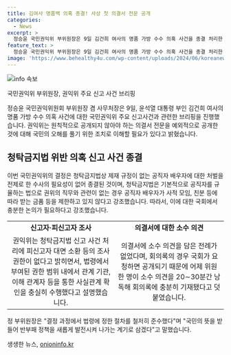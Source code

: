 ```yaml
---
title: 김여사 명품백 의혹 종결! 사상 첫 의결서 전문 공개
categories:
  - News
excerpt: >
  정승윤 국민권익위 부위원장은 9일 김건희 여사의 명품 가방 수수 의혹 사건을 종결 처리한 의결서를 공개하며 원칙적으로 공개되지 않지만 오해가 많아 예외적으로 전문을 공개했다. 청탁금지법 상 제재규정이 없는 공직자 배우자에 대한 처벌 전제의 수사 필요성이 없어 종결되었다고 설명했으며, 공직자의 직무와 관련이 없는 경우 금품 수수를 제한하고 있지 않다고 강조했다. 또한, 국회에서 공직자 배우자를 규율할 방법에 대한 충분한 논의가 필요하다고 답변했다.
feature_text: >
  정승윤 국민권익위 부위원장은 9일 김건희 여사의 명품 가방 수수 의혹 사건을 종결 처리한 의결서를 공개하며 원칙적으로 공개되지 않지만 오해가 많아 예외적으로 전문을 공개했다. 청탁금지법 상 제재규정이 없는 공직자 배우자에 대한 처벌 전제의 수사 필요성이 없어 종결되었다고 설명했으며, 공직자의 직무와 관련이 없는 경우 금품 수수를 제한하고 있지 않다고 강조했다. 또한, 국회에서 공직자 배우자를 규율할 방법에 대한 충분한 논의가 필요하다고 답변했다.
image: 'https://www.behealthy4u.com/wp-content/uploads/2024/06/koreanews.jpg'
---
```


<p><img src="https://www.behealthy4u.com/wp-content/uploads/2024/06/koreanews.jpg" alt="info 속보" /></p>

<p>국민권익위 부위원장, 권익위 주요 신고 사건 브리핑</p>

<p data-ke-size="size16">정승윤 국민권익위원회 부위원장 겸 사무처장은 9일, 윤석열 대통령 부인 김건희 여사의 명품 가방 수수 의혹 사건에 대한 국민권익위 주요 신고사건과 관련한 브리핑을 진행했습니다. 권익위는 원칙적으로 공개되지 않아야 하는 의결서 전문을 예외적으로 공개한 것에 대해 국민의 오해를 풀기 위한 조치로 이해할 필요가 있다고 밝혔습니다.</p>

<h2 data-ke-size="size26">청탁금지법 위반 의혹 신고 사건 종결</h2>

<p data-ke-size="size16">이번 국민권익위의 결정은 청탁금지법상 제재 규정이 없는 공직자 배우자에 대한 처벌을 전제로 한 수사의 필요성이 없어 종결된 것이며, 청탁금지법은 기본적으로 공직자를 규율하는 법으로 권위의 직무와 관련이 없는 경우 공직자 배우자가 사적 모임, 친분 등에 따라 받는 금품 등을 제한하고 있지 않다고 강조했습니다. 따라서, 이에 대한 국회에서 충분한 논의가 필요하다고 강조했습니다.</p>

<table>
  <tr>
    <td style="text-align: center; height: 17px;"><b>신고자·피신고자 조사</b></td>
    <td style="text-align: center; height: 17px;"><b>의결서에 대한 소수 의견</b></td>
  </tr>
  <tr>
    <td style="text-align: center;">권익위는 청탁금지법 신고 사건 처리에 피신고자 대면 소환 등의 조사 권한이 없다고 밝히면서, 법령에서 부여된 권한 범위 내에서 관계 기관, 이해 관계자 등을 통한 사실관계 확인을 충실히 수행했다고 설명했습니다.</td>
    <td style="text-align: center;">의결서에 소수 의견을 담은 전례가 없었다며, 회의록의 경우 국회가 요청하면 공개되기 때문에 어제 위원 한 명이 소수 의견을 20∼30분간 낭독해 회의록에 충분히 기재됐다고 덧붙였습니다.</td>
  </tr>
</table>

<p data-ke-size="size16">정 부위원장은 "결정 과정에서 법령에 정한 절차를 철저히 준수했다"며 "국민의 뜻을 받들어 반부패 정책을 새롭게 발전시켜 나가는 계기로 삼겠다"고 말했습니다.</p>
생생한 뉴스, <a href="https://onioninfo.kr" rel="dofollow">onioninfo.kr</a>


